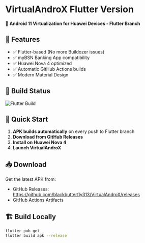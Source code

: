 # VirtualAndroX Flutter Version

🚀 **Android 11 Virtualization for Huawei Devices - Flutter Branch**

## 📱 Features
- ✅ Flutter-based (No more Buildozer issues)
- ✅ myBSN Banking App compatibility
- ✅ Huawei Nova 4 optimized
- ✅ Automatic GitHub Actions builds
- ✅ Modern Material Design

## 🔧 Build Status
![Flutter Build](https://github.com/blackbutterfly313/VirtualAndroX/actions/workflows/build-flutter.yml/badge.svg?branch=Flutter)

## 🚀 Quick Start
1. **APK builds automatically** on every push to Flutter branch
2. **Download from GitHub Releases**
3. **Install on Huawei Nova 4**
4. **Launch VirtualAndroX**

## 📥 Download
Get the latest APK from:
- GitHub Releases: https://github.com/blackbutterfly313/VirtualAndroX/releases
- GitHub Actions Artifacts

## 🏗️ Build Locally
```bash
flutter pub get
flutter build apk --release
